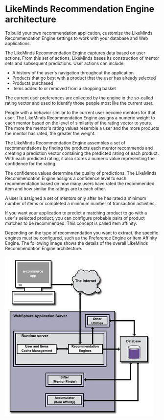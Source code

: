 # LikeMinds Recommendation Engine architecture

To build your own recommendation application, customize the LikeMinds Recommendation Engine settings to work with your database and Web applications.

The LikeMinds Recommendation Engine captures data based on user actions. From this set of actions, LikeMinds bases its construction of mentor sets and subsequent predictions. User actions can include:

-   A history of the user's navigation throughout the application
-   Products that go best with a product that the user has already selected
-   Products purchased
-   Items added to or removed from a shopping basket

The current user preferences are collected by the engine in the so-called rating vector and used to identify those people most like the current user.

People with a behavior similar to the current user become mentors for that user. The LikeMinds Recommendation Engine assigns a numeric weight to each mentor based on the level of similarity of the rating vector to yours. The more the mentor's rating values resemble a user and the more products the mentor has rated, the greater the weight.

The LikeMinds Recommendation Engine assembles a set of recommendations by finding the products each mentor recommends and creating a prediction vector containing the predicted rating of each product. With each predicted rating, it also stores a numeric value representing the confidence for the rating.

The confidence values determine the quality of predictions. The LikeMinds Recommendation Engine assigns a confidence level to each recommendation based on how many users have rated the recommended item and how similar the ratings are to each other.

A user is assigned a set of mentors only after he has rated a minimum number of items or completed a minimum number of transaction activities.

If you want your application to predict a matching product to go with a user's selected product, you can configure probable pairs of product matches to be recommended. This concept is called item affinity.

Depending on the type of recommendation you want to extract, the specific engines must be configured, such as the Preference Engine or Item Affinity Engine. The following image shows the details of the overall LikeMinds Recommendation Engine architecture.

![LikeMinds Recommendation Engine architecture](../../../../../images/lpsparts.jpg)


